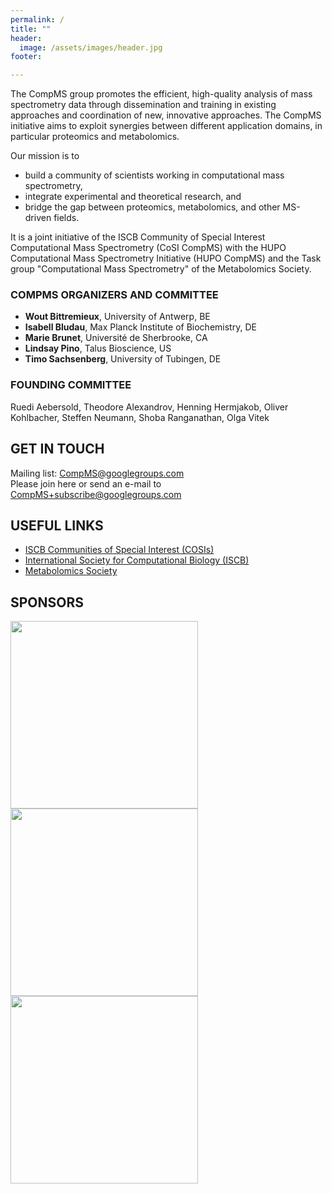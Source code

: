 ```yaml
---
permalink: /
title: ""
header:
  image: /assets/images/header.jpg
footer:

---
```


The CompMS group promotes the efficient, high-quality analysis of mass spectrometry data through dissemination and training in existing approaches and coordination of new, innovative approaches. The CompMS initiative aims to exploit synergies between different application domains, in particular proteomics and metabolomics.

Our mission is to

- build a community of scientists working in computational mass spectrometry,
- integrate experimental and theoretical research, and
- bridge the gap between proteomics, metabolomics, and other MS-driven fields.

It is a joint initiative of the ISCB Community of Special Interest Computational Mass Spectrometry (CoSI CompMS) with the HUPO Computational Mass Spectrometry Initiative (HUPO CompMS) and the Task group "Computational Mass Spectrometry" of the Metabolomics Society.

### COMPMS ORGANIZERS AND COMMITTEE

- **Wout Bittremieux**, University of Antwerp, BE
- **Isabell Bludau**, Max Planck Institute of Biochemistry, DE
- **Marie Brunet**, Université de Sherbrooke, CA
- **Lindsay Pino**, Talus Bioscience, US
- **Timo Sachsenberg**, University of Tubingen, DE

### FOUNDING COMMITTEE

Ruedi Aebersold, Theodore Alexandrov, Henning Hermjakob, Oliver Kohlbacher, Steffen Neumann, Shoba Ranganathan, Olga Vitek

## GET IN TOUCH

Mailing list: [CompMS@googlegroups.com](mailto:CompMS@googlegroups.com)  
Please join here or send an e-mail to [CompMS+subscribe@googlegroups.com](mailto:CompMS+subscribe@googlegroups.com)

## USEFUL LINKS
- [ISCB Communities of Special Interest (COSIs)](http://cosi.iscb.org/wiki/Main_Page) 
- [International Society for Computational Biology (ISCB)](https://web.archive.org/web/20231031073133/http://www.iscb.org/)
- [Metabolomics Society](https://web.archive.org/web/20231031073133/http://metabolomicssociety.org/)

## SPONSORS
<p float="left">
  <img src="{{ site.url }}{{ site.baseurl }}/assets/images/hupo.png" width="300" />
  <img src="{{ site.url }}{{ site.baseurl }}/assets/images/iscb.jpg" width="300" />
  <img src="{{ site.url }}{{ site.baseurl }}/assets/images/metabolomics_society.jpg" width="300" />
</p>
